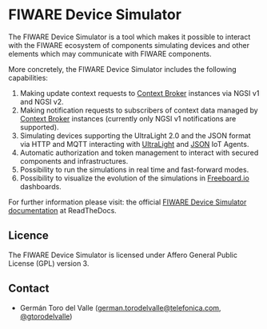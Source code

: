 # FIWARE Device Simulator

The FIWARE Device Simulator is a tool which makes it possible to interact with the FIWARE ecosystem of components simulating devices and other elements which may communicate with FIWARE components.

More concretely, the FIWARE Device Simulator includes the following capabilities:

1. Making update context requests to [Context Broker](https://github.com/telefonicaid/fiware-orion) instances via NGSI v1 and NGSI v2.
2. Making notification requests to subscribers of context data managed by [Context Broker](https://github.com/telefonicaid/fiware-orion) instances (currently only NGSI v1 notifications are supported).
3. Simulating devices supporting the UltraLight 2.0 and the JSON format via HTTP and MQTT interacting with [UltraLight](https://github.com/telefonicaid/iotagent-ul) and [JSON](https://github.com/telefonicaid/iotagent-json) IoT Agents.
4. Automatic authorization and token management to interact with secured components and infrastructures.
5. Possibility to run the simulations in real time and fast-forward modes.
6. Possibility to visualize the evolution of the simulations in [Freeboard.io](http://freeboard.io/) dashboards.

For further information please visit: the official [FIWARE Device Simulator documentation](fiware-sth-comet.readthedocs.io) at ReadTheDocs.

## Licence

The FIWARE Device Simulator is licensed under Affero General Public License (GPL) version 3.

## Contact

* Germán Toro del Valle ([german.torodelvalle@telefonica.com](mailto:german.torodelvalle@telefonica.com), [@gtorodelvalle](http://www.twitter.com/gtorodelvalle))
